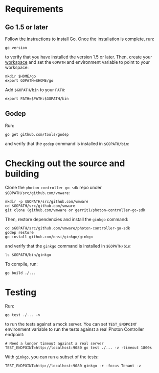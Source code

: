 # Requirements

## Go 1.5 or later

Follow [the instructions](https://golang.org/doc/install) to install Go. Once
the installation is complete, run:

    go version

to verify that you have installed the version 1.5 or later. Then, create your
[workspace](https://golang.org/doc/code.html#Workspaces) and set the `GOPATH`
and environment variable to point to your workspace:

    mkdir $HOME/go
    export GOPATH=$HOME/go

Add `$GOPATH/bin` to your `PATH`:

    export PATH=$PATH:$GOPATH/bin

## Godep

Run:

    go get github.com/tools/godep

and verify that the `godep` command is installed in `$GOPATH/bin`:

# Checking out the source and building

Clone the `photon-controller-go-sdk` repo under `$GOPATH/src/github.com/vmware`:

    mkdir -p $GOPATH/src/github.com/vmware
    cd $GOPATH/src/github.com/vmware
    git clone (github.com/vmware or gerrit)/photon-controller-go-sdk

Then, restore dependencies and install the `ginkgo` command:

    cd $GOPATH/src/github.com/vmware/photon-controller-go-sdk
    godep restore
    go install github.com/onsi/ginkgo/ginkgo

and verify that the `ginkgo` command is installed in `$GOPATH/bin`:

    ls $GOPATH/bin/ginkgo

To compile, run:

    go build ./...

# Testing

Run:

    go test ./... -v

to run the tests against a mock server. You can set `TEST_ENDPOINT` environment
variable to run the tests against a real Photon Controller endpoint:

    # Need a longer timeout against a real server
    TEST_ENDPOINT=http://localhost:9080 go test ./... -v -timeout 1800s

With `ginkgo`, you can run a subset of the tests:

    TEST_ENDPOINT=http://localhost:9080 ginkgo -r -focus Tenant -v
